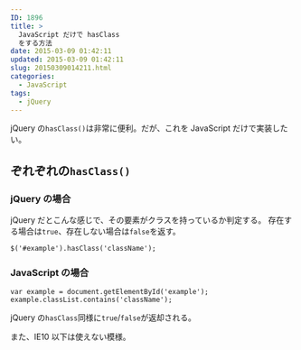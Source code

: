 ```yaml
---
ID: 1896
title: >
  JavaScript だけで hasClass
  をする方法
date: 2015-03-09 01:42:11
updated: 2015-03-09 01:42:11
slug: 20150309014211.html
categories:
  - JavaScript
tags:
  - jQuery
---
```


jQuery の<code>hasClass()</code>は非常に便利。だが、これを JavaScript だけで実装したい。

<!--more-->
<h2>ぞれぞれの<code>hasClass()</code></h2>
<h3>jQuery の場合</h3>
jQuery だとこんな感じで、その要素がクラスを持っているか判定する。
存在する場合は<code>true</code>、存在しない場合は<code>false</code>を返す。 
<pre class="language-javascript"><code>$('#example').hasClass('className');</code></pre>

<h3>JavaScript の場合</h3>
<pre class="language-javascript"><code>var example = document.getElementById('example');
example.classList.contains('className');</code></pre>
jQuery の<code>hasClass</code>同様に<code>true</code>/<code>false</code>が返却される。

また、IE10 以下は使えない模様。
